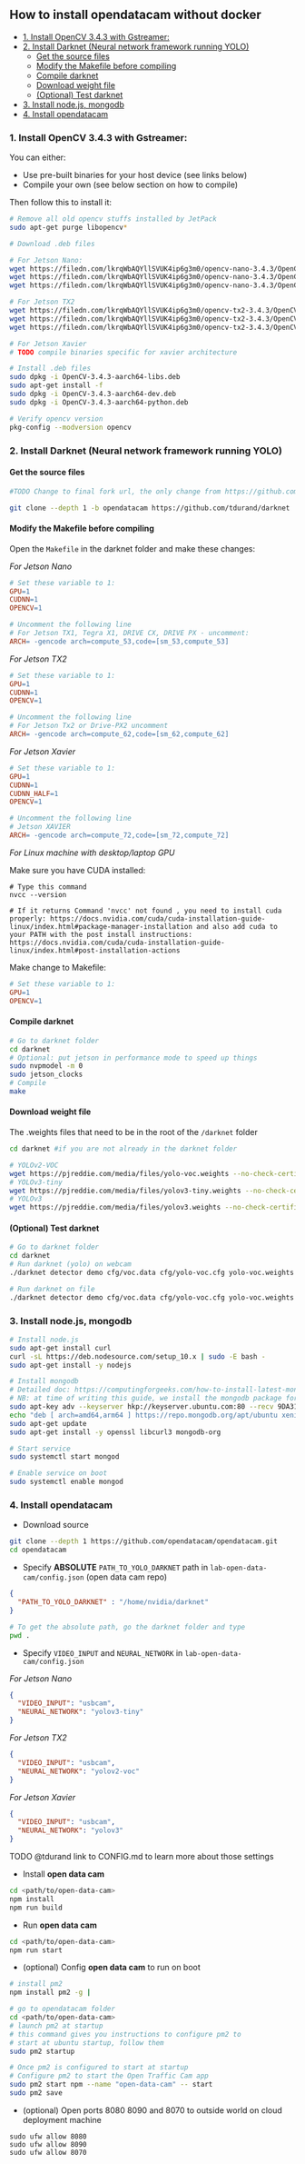 ## How to install opendatacam without docker

- [1. Install OpenCV 3.4.3 with Gstreamer:](#1-install-opencv-343-with-gstreamer-)
- [2. Install Darknet (Neural network framework running YOLO)](#2-install-darknet--neural-network-framework-running-yolo-)
  * [Get the source files](#get-the-source-files)
  * [Modify the Makefile before compiling](#modify-the-makefile-before-compiling)
  * [Compile darknet](#compile-darknet)
  * [Download weight file](#download-weight-file)
  * [(Optional) Test darknet](#-optional--test-darknet)
- [3. Install node.js, mongodb](#3-install-nodejs--mongodb)
- [4. Install opendatacam](#4-install-opendatacam)

### 1. Install OpenCV 3.4.3 with Gstreamer:

You can either:

- Use pre-built binaries for your host device (see links below)
- Compile your own (see below section on how to compile) 


Then follow this to install it:

```bash
# Remove all old opencv stuffs installed by JetPack
sudo apt-get purge libopencv*

# Download .deb files

# For Jetson Nano:
wget https://filedn.com/lkrqWbAQYllSVUK4ip6g3m0/opencv-nano-3.4.3/OpenCV-3.4.3-aarch64-libs.deb
wget https://filedn.com/lkrqWbAQYllSVUK4ip6g3m0/opencv-nano-3.4.3/OpenCV-3.4.3-aarch64-dev.deb
wget https://filedn.com/lkrqWbAQYllSVUK4ip6g3m0/opencv-nano-3.4.3/OpenCV-3.4.3-aarch64-python.deb

# For Jetson TX2
wget https://filedn.com/lkrqWbAQYllSVUK4ip6g3m0/opencv-tx2-3.4.3/OpenCV-3.4.3-aarch64-libs.deb
wget https://filedn.com/lkrqWbAQYllSVUK4ip6g3m0/opencv-tx2-3.4.3/OpenCV-3.4.3-aarch64-dev.deb
wget https://filedn.com/lkrqWbAQYllSVUK4ip6g3m0/opencv-tx2-3.4.3/OpenCV-3.4.3-aarch64-python.deb

# For Jetson Xavier
# TODO compile binaries specific for xavier architecture

# Install .deb files
sudo dpkg -i OpenCV-3.4.3-aarch64-libs.deb
sudo apt-get install -f
sudo dpkg -i OpenCV-3.4.3-aarch64-dev.deb
sudo dpkg -i OpenCV-3.4.3-aarch64-python.deb

# Verify opencv version
pkg-config --modversion opencv
```

### 2. Install Darknet (Neural network framework running YOLO)

#### Get the source files

```bash
#TODO Change to final fork url, the only change from https://github.com/alexeyab/darknet is : https://github.com/tdurand/darknet/pull/1/files

git clone --depth 1 -b opendatacam https://github.com/tdurand/darknet
```

#### Modify the Makefile before compiling

Open the `Makefile` in the darknet folder and make these changes:

*For Jetson Nano*

```Makefile
# Set these variable to 1:
GPU=1
CUDNN=1
OPENCV=1

# Uncomment the following line
# For Jetson TX1, Tegra X1, DRIVE CX, DRIVE PX - uncomment:
ARCH= -gencode arch=compute_53,code=[sm_53,compute_53]
```

*For Jetson TX2*

```Makefile
# Set these variable to 1:
GPU=1
CUDNN=1
OPENCV=1

# Uncomment the following line
# For Jetson Tx2 or Drive-PX2 uncomment
ARCH= -gencode arch=compute_62,code=[sm_62,compute_62]
```

*For Jetson Xavier*

```Makefile
# Set these variable to 1:
GPU=1
CUDNN=1
CUDNN_HALF=1
OPENCV=1

# Uncomment the following line
# Jetson XAVIER
ARCH= -gencode arch=compute_72,code=[sm_72,compute_72]
```

*For Linux machine with desktop/laptop GPU*

Make sure you have CUDA installed:

```
# Type this command
nvcc --version

# If it returns Command 'nvcc' not found , you need to install cuda properly: https://docs.nvidia.com/cuda/cuda-installation-guide-linux/index.html#package-manager-installation and also add cuda to your PATH with the post install instructions: https://docs.nvidia.com/cuda/cuda-installation-guide-linux/index.html#post-installation-actions
```


Make change to Makefile:

```Makefile
# Set these variable to 1:
GPU=1
OPENCV=1
```

#### Compile darknet

```bash
# Go to darknet folder
cd darknet 
# Optional: put jetson in performance mode to speed up things
sudo nvpmodel -m 0
sudo jetson_clocks
# Compile
make
```

#### Download weight file

The .weights files that need to be in the root of the `/darknet` folder

```bash
cd darknet #if you are not already in the darknet folder

# YOLOv2-VOC
wget https://pjreddie.com/media/files/yolo-voc.weights --no-check-certificate
# YOLOv3-tiny
wget https://pjreddie.com/media/files/yolov3-tiny.weights --no-check-certificate
# YOLOv3
wget https://pjreddie.com/media/files/yolov3.weights --no-check-certificate
```

#### (Optional) Test darknet

```bash
# Go to darknet folder
cd darknet 
# Run darknet (yolo) on webcam
./darknet detector demo cfg/voc.data cfg/yolo-voc.cfg yolo-voc.weights "v4l2src ! video/x-raw, framerate=30/1, width=640, height=360 ! videoconvert ! appsink" -ext_output -dont_show

# Run darknet on file
./darknet detector demo cfg/voc.data cfg/yolo-voc.cfg yolo-voc.weights opendatacam_videos/demo.mp4 -ext_output -dont_show
```

### 3. Install node.js, mongodb

```bash
# Install node.js
sudo apt-get install curl
curl -sL https://deb.nodesource.com/setup_10.x | sudo -E bash -
sudo apt-get install -y nodejs

# Install mongodb
# Detailed doc: https://computingforgeeks.com/how-to-install-latest-mongodb-on-ubuntu-18-04-ubuntu-16-04/
# NB: at time of writing this guide, we install the mongodb package for ubuntu 16.04 as the arm64 version of it isn't available for 18.04
sudo apt-key adv --keyserver hkp://keyserver.ubuntu.com:80 --recv 9DA31620334BD75D9DCB49F368818C72E52529D4
echo "deb [ arch=amd64,arm64 ] https://repo.mongodb.org/apt/ubuntu xenial/mongodb-org/4.0 multiverse" | sudo tee /etc/apt/sources.list.d/mongodb-org-4.0.list
sudo apt-get update
sudo apt-get install -y openssl libcurl3 mongodb-org

# Start service
sudo systemctl start mongod

# Enable service on boot
sudo systemctl enable mongod
```

### 4. Install opendatacam

- Download source

```bash
git clone --depth 1 https://github.com/opendatacam/opendatacam.git
cd opendatacam
```

- Specify **ABSOLUTE** `PATH_TO_YOLO_DARKNET` path in `lab-open-data-cam/config.json` (open data cam repo)

```json
{
  "PATH_TO_YOLO_DARKNET" : "/home/nvidia/darknet"
}
```

```bash
# To get the absolute path, go the darknet folder and type
pwd .
```

- Specify `VIDEO_INPUT` and `NEURAL_NETWORK` in `lab-open-data-cam/config.json` 

*For Jetson Nano*

```json
{
  "VIDEO_INPUT": "usbcam",
  "NEURAL_NETWORK": "yolov3-tiny"
}
```

*For Jetson TX2*

```json
{
  "VIDEO_INPUT": "usbcam",
  "NEURAL_NETWORK": "yolov2-voc"
}
```

*For Jetson Xavier*

```json
{
  "VIDEO_INPUT": "usbcam",
  "NEURAL_NETWORK": "yolov3"
}
```

TODO @tdurand link to CONFIG.md to learn more about those settings

- Install **open data cam**

```bash
cd <path/to/open-data-cam>
npm install
npm run build
```

- Run **open data cam**

```bash
cd <path/to/open-data-cam>
npm run start
```

- (optional) Config **open data cam** to run on boot

```bash
# install pm2
npm install pm2 -g |

# go to opendatacam folder
cd <path/to/open-data-cam>
# launch pm2 at startup
# this command gives you instructions to configure pm2 to
# start at ubuntu startup, follow them
sudo pm2 startup

# Once pm2 is configured to start at startup
# Configure pm2 to start the Open Traffic Cam app
sudo pm2 start npm --name "open-data-cam" -- start
sudo pm2 save
```

- (optional) Open ports 8080 8090 and 8070 to outside world on cloud deployment machine

```
sudo ufw allow 8080
sudo ufw allow 8090
sudo ufw allow 8070
```